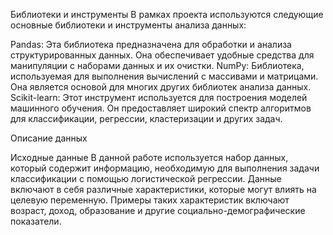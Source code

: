 Библиотеки и инструменты
В рамках проекта используются следующие основные библиотеки и инструменты анализа данных:

Pandas: Эта библиотека предназначена для обработки и анализа структурированных данных. Она обеспечивает удобные средства для манипуляции с наборами данных и их очистки.
NumPy: Библиотека, используемая для выполнения вычислений с массивами и матрицами. Она является основой для многих других библиотек анализа данных.
Scikit-learn: Этот инструмент используется для построения моделей машинного обучения. Он предоставляет широкий спектр алгоритмов для классификации, регрессии, кластеризации и других задач.

Описание данных

Исходные данные
В данной работе используется набор данных, который содержит информацию, необходимую для выполнения задачи классификации с помощью логистической регрессии. Данные включают в себя различные характеристики, которые могут влиять на целевую переменную. Примеры таких характеристик включают возраст, доход, образование и другие социально-демографические показатели.
